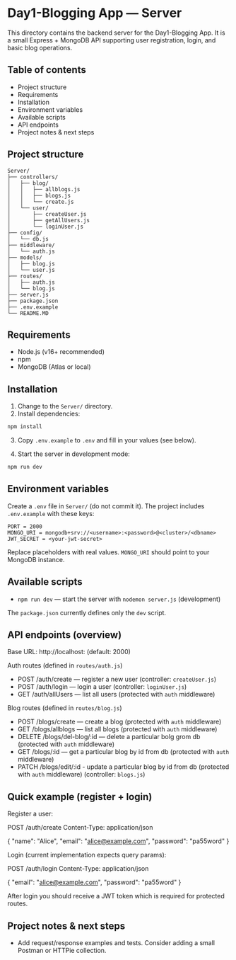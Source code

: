# Day1-Blogging App — Server

This directory contains the backend server for the Day1-Blogging App. It is a small Express + MongoDB API supporting user registration, login, and basic blog operations.

## Table of contents

- Project structure
- Requirements
- Installation
- Environment variables
- Available scripts
- API endpoints
- Project notes & next steps

## Project structure

```
Server/
├── controllers/
│   ├── blog/
│   │   ├── allblogs.js
│   │   ├── blogs.js
│   │   └── create.js
│   └── user/
│       ├── createUser.js
│       ├── getAllUsers.js
│       └── loginUser.js
├── config/
│   └── db.js
├── middleware/
│   └── auth.js
├── models/
│   ├── blog.js
│   └── user.js
├── routes/
│   ├── auth.js
│   └── blog.js
├── server.js
├── package.json
├── .env.example
└── README.MD
```

## Requirements

- Node.js (v16+ recommended)
- npm
- MongoDB (Atlas or local)

## Installation

1. Change to the `Server/` directory.
2. Install dependencies:

```bash
npm install
```

3. Copy `.env.example` to `.env` and fill in your values (see below).

4. Start the server in development mode:

```bash
npm run dev
```

## Environment variables

Create a `.env` file in `Server/` (do not commit it). The project includes `.env.example` with these keys:

```
PORT = 2000
MONGO_URI = mongodb+srv://<username>:<password>@<cluster>/<dbname>
JWT_SECRET = <your-jwt-secret>
```

Replace placeholders with real values. `MONGO_URI` should point to your MongoDB instance.

## Available scripts

- `npm run dev` — start the server with `nodemon server.js` (development)

The `package.json` currently defines only the `dev` script.

## API endpoints (overview)

Base URL: http://localhost:<PORT> (default: 2000)

Auth routes (defined in `routes/auth.js`)

- POST /auth/create — register a new user (controller: `createUser.js`)
- POST  /auth/login  — login a user (controller: `loginUser.js`)
- GET  /auth/allUsers — list all users (protected with `auth` middleware)

Blog routes (defined in `routes/blog.js`)

- POST /blogs/create — create a blog (protected with `auth` middleware)
- GET  /blogs/allblogs — list all blogs (protected with `auth` middleware)
- DELETE  /blogs/del-blog/:id — delete a particular bolg grom db (protected with `auth` middleware)
- GET  /blogs/:id  — get a particular blog by id from db (protected with `auth` middleware)
- PATCH /blogs/edit/:id - update a particular blog by id from db (protected with `auth` middleware) (controller: `blogs.js`)

## Quick example (register + login)

Register a user:

POST /auth/create
Content-Type: application/json

{
  "name": "Alice",
  "email": "alice@example.com",
  "password": "pa55word"
}

Login (current implementation expects query params):

POST /auth/login
Content-Type: application/json

{
  "email": "alice@example.com",
  "password": "pa55word"
}

After login you should receive a JWT token which is required for protected routes.

## Project notes & next steps

- Add request/response examples and tests. Consider adding a small Postman or HTTPie collection.